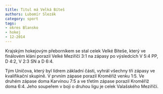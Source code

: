 ```yaml
---
title: Titul má Velká Bíteš
authors: Lubomír Slezák
category: sport
tags:
- okres Blansko
- hokej
- 12-2014
---
```


Krajským hokejovým přeborníkem se stal celek Velké Bíteše, který ve finálovém klání porazil Velké Meziříčí 3:1 na zápasy po výsledcích V 5:4 PP, D 4:2, V 2:3 SN a D 6:4.

Tým Uničova, který byl lídrem základní části, vyhrál všechny tři zápasy ve kvalifikační skupině. V prvním zápase porazil Kroměříž venku 1:5. Ve druhém zápase doma Karvinou 7:5 a ve třetím zápase porazil Kroměříž doma 6:4. Jeho soupeřem v boji o druhou ligu je celek Valašského Meziříčí.